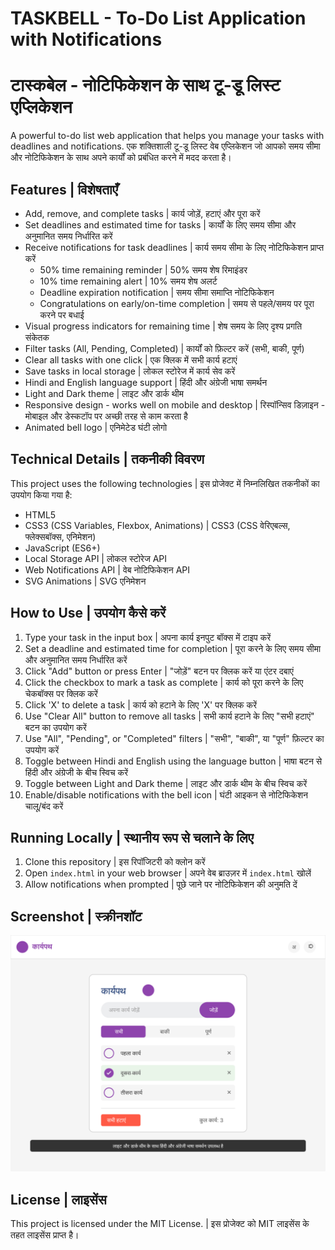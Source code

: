 # TASKBELL - To-Do List Application with Notifications
# टास्कबेल - नोटिफिकेशन के साथ टू-डू लिस्ट एप्लिकेशन

A powerful to-do list web application that helps you manage your tasks with deadlines and notifications.
एक शक्तिशाली टू-डू लिस्ट वेब एप्लिकेशन जो आपको समय सीमा और नोटिफिकेशन के साथ अपने कार्यों को प्रबंधित करने में मदद करता है।

## Features | विशेषताएँ

- Add, remove, and complete tasks | कार्य जोड़ें, हटाएं और पूरा करें
- Set deadlines and estimated time for tasks | कार्यों के लिए समय सीमा और अनुमानित समय निर्धारित करें
- Receive notifications for task deadlines | कार्य समय सीमा के लिए नोटिफिकेशन प्राप्त करें
  - 50% time remaining reminder | 50% समय शेष रिमाइंडर
  - 10% time remaining alert | 10% समय शेष अलर्ट
  - Deadline expiration notification | समय सीमा समाप्ति नोटिफिकेशन
  - Congratulations on early/on-time completion | समय से पहले/समय पर पूरा करने पर बधाई
- Visual progress indicators for remaining time | शेष समय के लिए दृश्य प्रगति संकेतक
- Filter tasks (All, Pending, Completed) | कार्यों को फ़िल्टर करें (सभी, बाकी, पूर्ण)
- Clear all tasks with one click | एक क्लिक में सभी कार्य हटाएं
- Save tasks in local storage | लोकल स्टोरेज में कार्य सेव करें
- Hindi and English language support | हिंदी और अंग्रेजी भाषा समर्थन
- Light and Dark theme | लाइट और डार्क थीम
- Responsive design - works well on mobile and desktop | रिस्पॉन्सिव डिज़ाइन - मोबाइल और डेस्कटॉप पर अच्छी तरह से काम करता है
- Animated bell logo | एनिमेटेड घंटी लोगो

## Technical Details | तकनीकी विवरण

This project uses the following technologies | इस प्रोजेक्ट में निम्नलिखित तकनीकों का उपयोग किया गया है:

- HTML5
- CSS3 (CSS Variables, Flexbox, Animations) | CSS3 (CSS वेरिएबल्स, फ्लेक्सबॉक्स, एनिमेशन)
- JavaScript (ES6+)
- Local Storage API | लोकल स्टोरेज API
- Web Notifications API | वेब नोटिफिकेशन API
- SVG Animations | SVG एनिमेशन

## How to Use | उपयोग कैसे करें

1. Type your task in the input box | अपना कार्य इनपुट बॉक्स में टाइप करें
2. Set a deadline and estimated time for completion | पूरा करने के लिए समय सीमा और अनुमानित समय निर्धारित करें
3. Click "Add" button or press Enter | "जोड़ें" बटन पर क्लिक करें या एंटर दबाएं
4. Click the checkbox to mark a task as complete | कार्य को पूरा करने के लिए चेकबॉक्स पर क्लिक करें
5. Click 'X' to delete a task | कार्य को हटाने के लिए 'X' पर क्लिक करें
6. Use "Clear All" button to remove all tasks | सभी कार्य हटाने के लिए "सभी हटाएं" बटन का उपयोग करें
7. Use "All", "Pending", or "Completed" filters | "सभी", "बाकी", या "पूर्ण" फ़िल्टर का उपयोग करें
8. Toggle between Hindi and English using the language button | भाषा बटन से हिंदी और अंग्रेजी के बीच स्विच करें
9. Toggle between Light and Dark theme | लाइट और डार्क थीम के बीच स्विच करें
10. Enable/disable notifications with the bell icon | घंटी आइकन से नोटिफिकेशन चालू/बंद करें

## Running Locally | स्थानीय रूप से चलाने के लिए

1. Clone this repository | इस रिपॉजिटरी को क्लोन करें
2. Open `index.html` in your web browser | अपने वेब ब्राउज़र में `index.html` खोलें
3. Allow notifications when prompted | पूछे जाने पर नोटिफिकेशन की अनुमति दें

## Screenshot | स्क्रीनशॉट

![TASKBELL Screenshot | टास्कबेल स्क्रीनशॉट](screenshot.svg)

## License | लाइसेंस

This project is licensed under the MIT License. | इस प्रोजेक्ट को MIT लाइसेंस के तहत लाइसेंस प्राप्त है। 